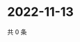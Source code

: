 # 2022-11-13

共 0 条

<!-- BEGIN WEIBO -->
<!-- 最后更新时间 Sun Nov 13 2022 02:19:08 GMT+0800 (China Standard Time) -->

<!-- END WEIBO -->
